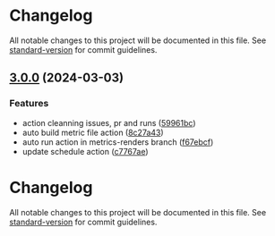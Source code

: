 # Changelog

All notable changes to this project will be documented in this file. See [standard-version](https://github.com/conventional-changelog/standard-version) for commit guidelines.

## [3.0.0](https://github.com/Long18/Long18/compare/v2.0.0...v3.0.0) (2024-03-03)


### Features

* action cleanning issues, pr and runs ([59961bc](https://github.com/Long18/Long18/commit/59961bc12a81172e677382aa7acee123e3df1d9d))
* auto build metric file action ([8c27a43](https://github.com/Long18/Long18/commit/8c27a4335a0d64089b0b1add92112107fc8e9289))
* auto run action in metrics-renders branch ([f67ebcf](https://github.com/Long18/Long18/commit/f67ebcff2de0d5134a6b7dbd06b168bcb49e951c))
* update schedule action ([c7767ae](https://github.com/Long18/Long18/commit/c7767aefc4ba043b7d8b54f097d0d366d848014d))


# Changelog

All notable changes to this project will be documented in this file. See [standard-version](https://github.com/conventional-changelog/standard-version) for commit guidelines.
